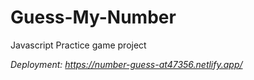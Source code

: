 # Guess-My-Number
Javascript Practice game project

*Deployment: https://number-guess-at47356.netlify.app/*